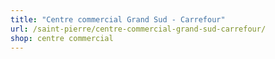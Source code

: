 ```yaml
---
title: "Centre commercial Grand Sud - Carrefour"
url: /saint-pierre/centre-commercial-grand-sud-carrefour/
shop: centre commercial
---
```

